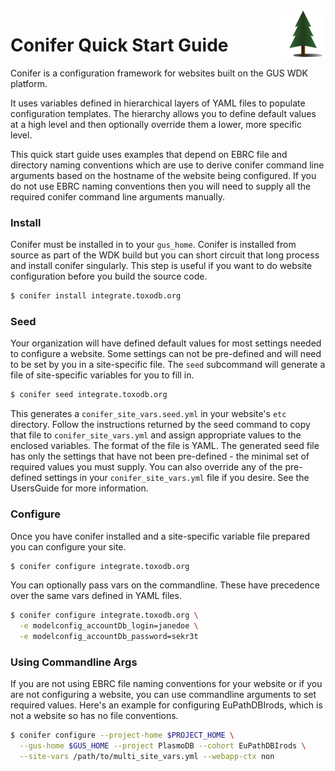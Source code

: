 <img style="float: right;" src="conifer_logo_sm.png">

# Conifer Quick Start Guide

Conifer is a configuration framework for websites built on the GUS WDK
platform.

It uses variables defined in hierarchical layers of YAML files to
populate configuration templates. The hierarchy allows you to define
default values at a high level and then optionally override them a
lower, more specific level.


This quick start guide uses examples that depend on EBRC file and
directory naming conventions which are use to derive conifer command line
arguments based on the hostname of the website being configured. If you
do not use EBRC naming conventions then you will need to supply all the
required conifer command line arguments manually.

### Install

Conifer must be installed in to your `gus_home`. Conifer is installed
from source as part of the WDK build but you can short circuit that long
process and install conifer singularly. This step is useful if you want
to do website configuration before you build the source code.

```bash
$ conifer install integrate.toxodb.org
```

### Seed    

Your organization will have defined default values for most settings
needed to configure a website. Some settings can not be pre-defined and
will need to be set by you in a site-specific file. The `seed`
subcommand will generate a file of site-specific variables for you to
fill in.

```bash
$ conifer seed integrate.toxodb.org
```

This generates a `conifer_site_vars.seed.yml` in your website's `etc`
directory. Follow the instructions returned by the seed command to copy
that file to `conifer_site_vars.yml` and assign appropriate values to
the enclosed variables. The format of the file is YAML. The generated
seed file has only the settings that have not been pre-defined - the
minimal set of required values you must supply. You can also override
any of the pre-defined settings in your `conifer_site_vars.yml` file if
you desire. See the UsersGuide for more information.

### Configure

Once you have conifer installed and a site-specific variable file
prepared you can configure your site.

```bash
$ conifer configure integrate.toxodb.org
```

You can optionally pass vars on the commandline. These have precedence
over the same vars defined in YAML files.

```bash
$ conifer configure integrate.toxodb.org \
  -e modelconfig_accountDb_login=janedoe \
  -e modelconfig_accountDb_password=sekr3t
```

### Using Commandline Args

If you are not using EBRC file naming conventions for your website or if
you are not configuring a website, you can use commandline arguments to
set required values. Here's an example for configuring EuPathDBIrods,
which is not a website so has no file conventions.

```bash
$ conifer configure --project-home $PROJECT_HOME \
  --gus-home $GUS_HOME --project PlasmoDB --cohort EuPathDBIrods \
  --site-vars /path/to/multi_site_vars.yml --webapp-ctx non
```
